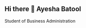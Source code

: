 ## Hi there 👋 Ayesha Batool
Student of Business Administration

<!--
**Ayesha Batool** 

- 🔭 I’m currently Studenton ...
- 🌱 I’m currently learning Business Administration...
- 📫 How to reach me: LinkedIn https://www.linkedin.com/in/ayesha-batool-aba679241?utm_source=share&utm_campaign=share_via&utm_content=profile&utm_medium=android_app
-->
